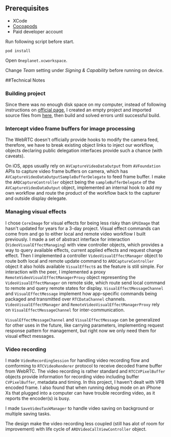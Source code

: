 ## Prerequisites
* XCode
* [Cocoapods](https://guides.cocoapods.org/using/getting-started.html)
* Paid developer account 

Run following script before start.

```
pod install
```

Open `Oneplanet.xcworkspace`.

Change *Team* setting under *Signing & Capability* before running on device.

##Technical Notes

### Building project

Since there was no enough disk space on my computer, instead of following instructions on [official page](https://webrtc.org/native-code/ios/), I created an empty project and imported source files from [here](https://chromium.googlesource.com/external/webrtc/+/HEAD/examples/objc/AppRTCMobile/), then build and solved errors until successful build.

### Intercept video frame buffers for image processing

The WebRTC doesn't officially provide hooks to modify the camera feed, therefore, we have to break existing object links to inject our workflow, objects declaring public delegation interfaces provide such a chance (with caveats).

On iOS, apps usually rely on `AVCaptureVideoDataOutput` from `AVFoundation` APIs to capture video frame buffers on camera, which has `AVCaptureVideoDataOutputSampleBufferDelegate` to feed frame buffer. I make the `ARDCaptureController` object being the `sampleBufferDelegate` of the `AVCaptureVideoDataOutput` object, implemented an internal hook to add my own workflow and route the product of the workflow back to the capturer and outside display delegate.

### Managing visual effects

I chose `CoreImage` for visual effects for being less risky than `GPUImage` that hasn't updated for years for a 3-day project.
Visual effect commands can come from and go to either local and remote video workflow I built previously. I made a set of abstract interface for interaction (`VideoVisualEffectManaging`) with view controller objects, which provides a way to query available effects, current applied effects and request change effect. Then I implemented a controller `VideoVisualEffectManager` object to route both local and remote update command to `ARDCaptureController` object it also holds available `VisualEffect`s as the feature is still simple. For interaction with the peer, I implemented a proxy `RemoteVideoVisualEffectManagerProxy` object representing the `VideoVisualEffectManager` on remote side, which route send local command to remote and query remote states for display. `VisualEffectMessageChannel` and `VisualEffectMessage` implement how app-specific commands being packaged and transmitted over `RTCDataChannel` channels. `VideoVisualEffectManager` and `RemoteVideoVisualEffectManagerProxy` rely on `VisualEffectMessageChannel` for inter-communication.

`VisualEffectMessageChannel` and `VisualEffectMessage` can be generalized for other uses in the future, like carrying parameters, implementing request response pattern for management, but right now we only need them for visual effect messages.

### Video recording

I made `VideoRecordingSession` for handling video recording flow and comforming to `RTCVideoRenderer` protocol to receive decoded frame buffer from WebRTC. The video recording is rather standard and `RTCCVPixelBuffer` objects provide information for recording video including buffer `CVPixelBuffer`, metadata and timing. In this project, I haven't dealt with VP8 encoded frame. I also found that when running debug mode on an iPhone Xs that plugged into a computer can have trouble recording video, as it reports the encoder(s) is busy.

I made `SaveVideoTaskManager` to handle video saving on background or multiple saving tasks. 

The design make the video recording less coupled (still has alot of room for improvement) with life cycle of `ARDVideoCallViewController` object.